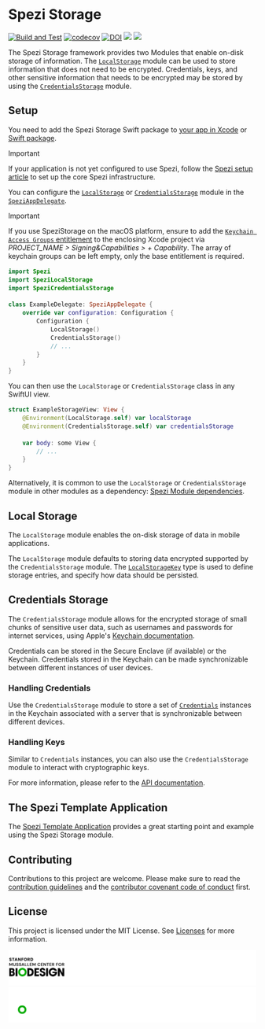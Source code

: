 <!--

This source file is part of the Stanford Spezi open-source project.

SPDX-FileCopyrightText: 2022 Stanford University and the project authors (see CONTRIBUTORS.md)

SPDX-License-Identifier: MIT
  
-->

# Spezi Storage

[![Build and Test](https://github.com/StanfordSpezi/SpeziStorage/actions/workflows/build-and-test.yml/badge.svg)](https://github.com/StanfordSpezi/SpeziStorage/actions/workflows/build-and-test.yml)
[![codecov](https://codecov.io/gh/StanfordSpezi/SpeziStorage/branch/main/graph/badge.svg?token=XJ8IJuc0hj)](https://codecov.io/gh/StanfordSpezi/SpeziStorage)
[![DOI](https://zenodo.org/badge/DOI/10.5281/zenodo.7804028.svg)](https://doi.org/10.5281/zenodo.7804028)
[![](https://img.shields.io/endpoint?url=https%3A%2F%2Fswiftpackageindex.com%2Fapi%2Fpackages%2FStanfordSpezi%2FSpeziStorage%2Fbadge%3Ftype%3Dswift-versions)](https://swiftpackageindex.com/StanfordSpezi/SpeziStorage)
[![](https://img.shields.io/endpoint?url=https%3A%2F%2Fswiftpackageindex.com%2Fapi%2Fpackages%2FStanfordSpezi%2FSpeziStorage%2Fbadge%3Ftype%3Dplatforms)](https://swiftpackageindex.com/StanfordSpezi/SpeziStorage)

The Spezi Storage framework provides two Modules that enable on-disk storage of information.
The  [`LocalStorage`](https://swiftpackageindex.com/stanfordspezi/spezistorage/documentation/spezilocalstorage/localstorage) module can be used to store information that does not need to be encrypted.
Credentials, keys, and other sensitive information that needs to be encrypted may be stored by using the [`CredentialsStorage`](https://swiftpackageindex.com/StanfordSpezi/SpeziStorage/documentation/spezicredentialsstorage) module.


## Setup

You need to add the Spezi Storage Swift package to
[your app in Xcode](https://developer.apple.com/documentation/xcode/adding-package-dependencies-to-your-app#) or
[Swift package](https://developer.apple.com/documentation/xcode/creating-a-standalone-swift-package-with-xcode#Add-a-dependency-on-another-Swift-package).

> [!IMPORTANT]
> If your application is not yet configured to use Spezi, follow the [Spezi setup article](https://swiftpackageindex.com/stanfordspezi/spezi/documentation/spezi/initial-setup) to set up the core Spezi infrastructure.

You can configure the [`LocalStorage`](https://swiftpackageindex.com/stanfordspezi/spezistorage/documentation/spezilocalstorage/localstorage) or [`CredentialsStorage`](https://swiftpackageindex.com/StanfordSpezi/SpeziStorage/documentation/spezicredentialsstorage) module in the [`SpeziAppDelegate`](https://swiftpackageindex.com/stanfordspezi/spezi/documentation/spezi/speziappdelegate).

> [!IMPORTANT]
> If you use SpeziStorage on the macOS platform, ensure to add the [`Keychain Access Groups` entitlement](https://developer.apple.com/documentation/bundleresources/entitlements/keychain-access-groups) to the enclosing Xcode project via *PROJECT_NAME > Signing&Capabilities > + Capability*. The array of keychain groups can be left empty, only the base entitlement is required.

```swift
import Spezi
import SpeziLocalStorage
import SpeziCredentialsStorage

class ExampleDelegate: SpeziAppDelegate {
    override var configuration: Configuration {
        Configuration {
            LocalStorage()
            CredentialsStorage()
            // ...
        }
    }
}
```

You can then use the `LocalStorage` or `CredentialsStorage` class in any SwiftUI view.

```swift
struct ExampleStorageView: View {
    @Environment(LocalStorage.self) var localStorage
    @Environment(CredentialsStorage.self) var credentialsStorage
    
    var body: some View {
        // ...
    }
}
```

Alternatively, it is common to use the `LocalStorage` or `CredentialsStorage` module in other modules as a dependency: [Spezi Module dependencies](https://swiftpackageindex.com/stanfordspezi/spezi/documentation/spezi/module-dependency).


## Local Storage

The `LocalStorage` module enables the on-disk storage of data in mobile applications.

The `LocalStorage` module defaults to storing data encrypted supported by the `CredentialsStorage` module.
The [`LocalStorageKey`](https://swiftpackageindex.com/stanfordspezi/spezistorage/documentation/spezilocalstorage/localstoragekey) type is used to define storage entries, and specify how data should be persisted.


## Credentials Storage

The `CredentialsStorage` module allows for the encrypted storage of small chunks of sensitive user data, such as usernames and passwords for internet services, using Apple's [Keychain documentation](https://developer.apple.com/documentation/security/keychain_services/keychain_items/using_the_keychain_to_manage_user_secrets). 

Credentials can be stored in the Secure Enclave (if available) or the Keychain. Credentials stored in the Keychain can be made synchronizable between different instances of user devices.

### Handling Credentials

Use the `CredentialsStorage` module to store a set of [`Credentials`](https://swiftpackageindex.com/stanfordspezi/spezistorage/documentation/spezicredentialsstorage/credentials) instances in the Keychain associated with a server that is synchronizable between different devices.



### Handling Keys

Similar to `Credentials` instances, you can also use the `CredentialsStorage` module to interact with cryptographic keys.



For more information, please refer to the [API documentation](https://swiftpackageindex.com/StanfordSpezi/SpeziStorage/documentation).


## The Spezi Template Application

The [Spezi Template Application](https://github.com/StanfordSpezi/SpeziTemplateApplication) provides a great starting point and example using the Spezi Storage module.


## Contributing

Contributions to this project are welcome. Please make sure to read the [contribution guidelines](https://github.com/StanfordSpezi/.github/blob/main/CONTRIBUTING.md) and the [contributor covenant code of conduct](https://github.com/StanfordSpezi/.github/blob/main/CODE_OF_CONDUCT.md) first.


## License

This project is licensed under the MIT License. See [Licenses](https://github.com/StanfordSpezi/SpeziStorage/tree/main/LICENSES) for more information.

![Spezi Footer](https://raw.githubusercontent.com/StanfordSpezi/.github/main/assets/FooterLight.png#gh-light-mode-only)
![Spezi Footer](https://raw.githubusercontent.com/StanfordSpezi/.github/main/assets/FooterDark.png#gh-dark-mode-only)
